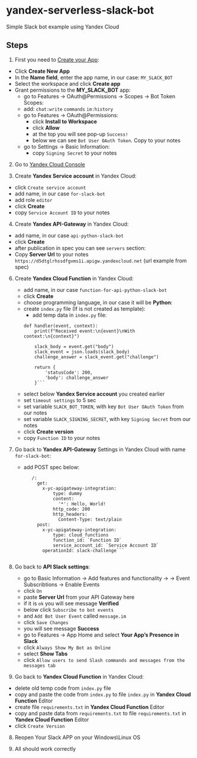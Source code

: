 # yandex-serverless-slack-bot
Simple Slack bot example using Yandex Cloud 

## Steps 

1. First you need to [Create your App](https://api.slack.com/apps):
  - Click **Create New App** 
  - In the **Name field**, enter the app name, in our case: `MY_SLACK_BOT`
  - Select the workspace and click **Create app**
  - Grant permissions to the **MY_SLACK_BOT** app:
    - go to Features -> OAuth@Permissions -> Scopes -> Bot Token Scopes:
    - add:
      `chat:write`
      `commands`
      `im:history`
    - go to Features -> OAuth@Permissions:
      - click **Install to Workspace**
      - click **Allow**
      - at the top you will see pop-up `Success!`
      - below we can see `Bot User OAuth Token`. Copy to your notes
    - go to Settings -> Basic Information:
      - copy `Signing Secret` to your notes

2. Go to [Yandex Cloud Console](https://console.cloud.yandex.ru/)

3. Create **Yandex Service account** in Yandex Cloud:
  - click `Create service account`
  - add name, in our case `for-slack-bot`
  - add role `editor`
  - click **Create**
  - copy `Service Account ID` to your notes

4. Create **Yandex API-Gateway** in Yandex Cloud:
  - add name, in our case `api-python-slack-bot` 
  - click **Create**
  - after publication in spec you can see `servers` section:
  - Copy **Server Url** to your notes 
    `https://d5dtglrhssdfgvms1i.apigw.yandexcloud.net` (url example from spec)

6. Create  **Yandex Cloud Function** in Yandex Cloud:
   - add name, in our case `function-for-api-python-slack-bot`
   - click **Create**
   - choose programming language, in our case it will be **Python**:
   - create `index.py` file (If is not created as template):
     - add temp data in `index.py` file:
      ```import json
      def handler(event, context):
          print(f"Received event:\n{event}\nWith context:\n{context}")

          slack_body = event.get("body")
          slack_event = json.loads(slack_body)
          challenge_answer = slack_event.get("challenge")

          return {
              'statusCode': 200,
              'body': challenge_answer
          }```
   - select below **Yandex Service account** you created earlier
   - set `timeout settings` to 5 sec
   - set variable `SLACK_BOT_TOKEN`, with key `Bot User OAuth Token` from our notes
   - set variable `SLACK_SIGNING_SECRET`, with key `Signing Secret` from our notes
   - click **Create version**
   - copy `Function ID` to your notes

7. Go back to **Yandex API-Gateway** Settings in Yandex Cloud with name `for-slack-bot`:
   - add POST spec below:
     ```paths:
        /:
          get:
            x-yc-apigateway-integration:
                type: dummy
                content:
                  '*': Hello, World!
                http_code: 200
                http_headers:
                  Content-Type: text/plain
          post:
            x-yc-apigateway-integration:
                type: cloud_functions
                function_id: `Function ID`
                service_account_id: `Service Account ID`
            operationId: slack-challenge```
    

6. Go back to **API Slack settings**:
   - go to Basic Information -> Add features and functionality -> 
   -> Event Subscribtions -> Enable Events
   - click `On`
   - paste **Server Url** from your API Gateway here
   - if it is `ok` you will see message **Verified** 
   - below click `Subscribe to bot events`
   - and `Add Bot User Event` called `message.im`
   - click `Save Changes`
   - you will see message **Success** 
   - go to Features -> App Home and select **Your App’s Presence in Slack**
    - click `Always Show My Bot as Online`
   - select **Show Tabs** 
    - click `Allow users to send Slash commands and messages from the messages tab`

7. Go back to **Yandex Cloud Function** in Yandex Cloud:
  - delete old temp code from `index.py` file
  - copy and paste the code from `index.py` to file `index.py` 
    in **Yandex Cloud Function** Editor
  - create file `requirements.txt` in **Yandex Cloud Function** Editor
  - copy and paste data from `requirements.txt` to file `requirements.txt` 
    in **Yandex Cloud Function** Editor
  - click `Create Version`

8. Reopen Your Slack APP on your Windows\Linux OS

9. All should work correctly
